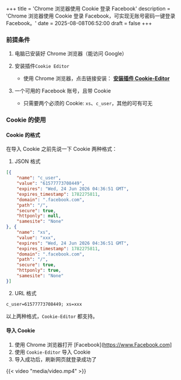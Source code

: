 +++
title = 'Chrome 浏览器使用 Cookie 登录 Facebook'
description = 'Chrome 浏览器使用 Cookie 登录 Facebook，可实现无账号密码一键登录 Facebook。'
date = 2025-08-08T06:52:00
draft = false
+++
 
### 前提条件

1. 电脑已安装好 Chrome 浏览器（能访问 Google）
3. 安装插件`Cookie Editor`
	* 使用 Chrome 浏览器，点击链接安装： [**安装插件 Cookie-Editor**](https://chromewebstore.google.com/detail/cookie-editor/hlkenndednhfkekhgcdicdfddnkalmdm?hl=zh-CN)

3. 一个可用的 Facebook 账号，且带 Cookie
	* 只需要两个必须的 Cookie: `xs`、`c_user`，其他的可有可无
 


### Cookie 的使用

#### Cookie 的格式

在导入 Cookie 之前先说一下 Cookie 两种格式：

1. JSON 格式

```JSON
[{
	"name": "c_user",
	"value": "61577773708449",
	"expires": "Wed, 24 Jun 2026 04:36:51 GMT",
	"expires_timestamp": 1782275811,
	"domain": ".facebook.com",
	"path": "/",
	"secure": true,
	"httponly": null,
	"samesite": "None"
}, {
	"name": "xs",
	"value": "xxx",
	"expires": "Wed, 24 Jun 2026 04:36:51 GMT",
	"expires_timestamp": 1782275811,
	"domain": ".facebook.com",
	"path": "/",
	"secure": true,
	"httponly": true,
	"samesite": "None"
}]
```
2. URL 格式

```txt
c_user=61577773708449; xs=xxx
```

以上两种格式，`Cookie-Editor` 都支持。

#### 导入 Cookie 

1. 使用 Chrome 浏览器打开 [Facebook](https://www.Facebook.com]
2. 使用 `Cookie-Editor` 导入 Cookie
3. 导入成功后，刷新网页就登录成功了

{{< video "media/video.mp4" >}}



